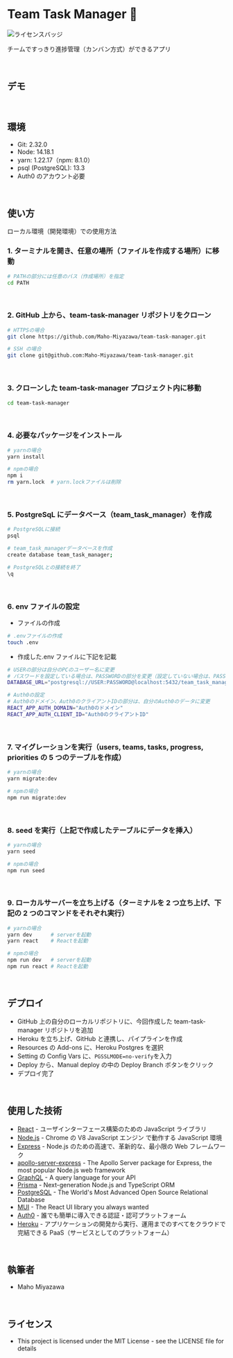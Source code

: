 # Team Task Manager :closed_book:

![ライセンスバッジ](https://img.shields.io/badge/license-MIT-green)

チームですっきり進捗管理（カンバン方式）ができるアプリ

  <br>

## デモ

<!-- ![デモ画面](./demo.gif) -->

<br>

## 環境

- Git: 2.32.0
- Node: 14.18.1
- yarn: 1.22.17（npm: 8.1.0）
- psql (PostgreSQL): 13.3
- Auth0 のアカウント必要

<br>

## 使い方

ローカル環境（開発環境）での使用方法

### 1. ターミナルを開き、任意の場所（ファイルを作成する場所）に移動

```bash
# PATHの部分には任意のバス（作成場所）を指定
cd PATH
```

<br>

### 2. GitHub 上から、team-task-manager リポジトリをクローン

```bash
# HTTPSの場合
git clone https://github.com/Maho-Miyazawa/team-task-manager.git

# SSH の場合
git clone git@github.com:Maho-Miyazawa/team-task-manager.git
```

<br>

### 3. クローンした team-task-manager プロジェクト内に移動

```bash
cd team-task-manager
```

<br>

### 4. 必要なパッケージをインストール

```bash
# yarnの場合
yarn install

# npmの場合
npm i
rm yarn.lock  # yarn.lockファイルは削除
```

<br>

### 5. PostgreSqL にデータベース（team_task_manager）を作成

```bash
# PostgreSQLに接続
psql

# team_task_managerデータベースを作成
create database team_task_manager;

# PostgreSQLとの接続を終了
\q
```

<br>

### 6. env ファイルの設定

- ファイルの作成

```bash
# .envファイルの作成
touch .env
```

- 作成した.env ファイルに下記を記載

```bash
# USERの部分は自分のPCのユーザー名に変更
# パスワードを設定している場合は、PASSWORDの部分を変更（設定していない場合は、PASSWORDの文字を削除）
DATABASE_URL="postgresql://USER:PASSWORD@localhost:5432/team_task_manager?schema=public"

# Auth0の設定
# Auth0のドメイン、Auth0のクライアントIDの部分は、自分のAuth0のデータに変更
REACT_APP_AUTH_DOMAIN="Auth0のドメイン"
REACT_APP_AUTH_CLIENT_ID="Auth0のクライアントID"
```

<br>

### 7. マイグレーションを実行（users, teams, tasks, progress, priorities の 5 つのテーブルを作成）

```bash
# yarnの場合
yarn migrate:dev

# npmの場合
npm run migrate:dev
```

<br>

### 8. seed を実行（上記で作成したテーブルにデータを挿入）

```bash
# yarnの場合
yarn seed

# npmの場合
npm run seed
```

<br>

### 9. ローカルサーバーを立ち上げる（ターミナルを 2 つ立ち上げ、下記の 2 つのコマンドをそれぞれ実行）

```bash
# yarnの場合
yarn dev      # serverを起動
yarn react    # Reactを起動

# npmの場合
npm run dev   # serverを起動
npm run react # Reactを起動
```

<br>

## デプロイ

- GitHub 上の自分のローカルリポジトリに、今回作成した team-task-manager リポジトリを追加
- Heroku を立ち上げ、GitHub と連携し、パイプラインを作成
- Resources の Add-ons に、Heroku Postgres を選択
- Setting の Config Vars に、`PGSSLMODE=no-verify`を入力
- Deploy から、Manual deploy の中の Deploy Branch ボタンをクリック
- デプロイ完了

<br>

## 使用した技術

- [React](https://ja.reactjs.org/) - ユーザインターフェース構築のための JavaScript ライブラリ
- [Node.js](https://nodejs.org/ja/) - Chrome の V8 JavaScript エンジン で動作する JavaScript 環境
- [Express](https://expressjs.com/ja/) - Node.js のための高速で、革新的な、最小限の Web フレームワーク
- [apollo-server-express](https://www.apollographql.com/docs/apollo-server/integrations/middleware/#apollo-server-express) - The Apollo Server package for Express, the most popular Node.js web framework
- [GraphQL](https://graphql.org/) - A query language for your API
- [Prisma](https://www.prisma.io/) - Next-generation Node.js and TypeScript ORM
- [PostgreSQL](https://www.postgresql.org/) - The World's Most Advanced Open Source Relational Database
- [MUI](https://mui.com/) - The React UI library you always wanted
- [Auth0](https://auth0.com/jp) - 誰でも簡単に導入できる認証・認可プラットフォーム
- [Heroku](https://jp.heroku.com/) - アプリケーションの開発から実行、運用までのすべてをクラウドで完結できる PaaS（サービスとしてのプラットフォーム）

<br>

## 執筆者

- Maho Miyazawa

<br>

## ライセンス

- This project is licensed under the MIT License - see the LICENSE file for details
